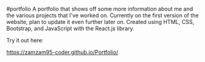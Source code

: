 #portfolio
A portfolio that shows off some more information about me and the various projects that I've worked on. Currently on the first version of the website, plan to update it even further later on. Created using HTML, CSS, Bootstrap, and JavaScript with the React.js library.

Try it out here:

https://zamzam95-coder.github.io/Portfolio/
